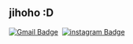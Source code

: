 ## jihoho :D

[![Gmail Badge](https://img.shields.io/badge/ooinoing@korea.ac.kr-D14836?style=flat-square&logo=Gmail&logoColor=white)](mailto:ooinoing@korea.ac.kr)&nbsp;
[![instagram Badge](https://img.shields.io/badge/@jjiiiho-E4405F?style=flat-square&logo=Instagram&logoColor=white)](https://www.instagram.com/jjiiiho/)
